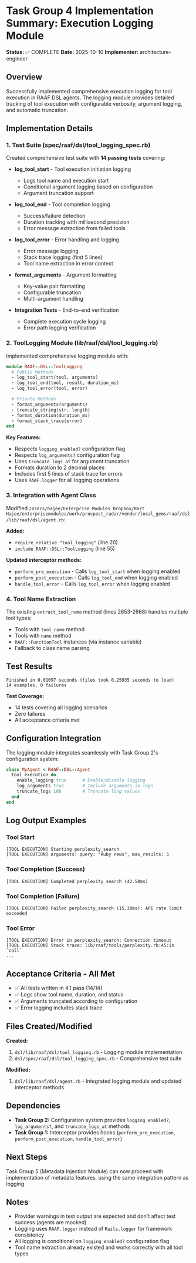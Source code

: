 # Task Group 4 Implementation Summary: Execution Logging Module

**Status:** ✅ COMPLETE
**Date:** 2025-10-10
**Implementer:** architecture-engineer

## Overview

Successfully implemented comprehensive execution logging for tool execution in RAAF DSL agents. The logging module provides detailed tracking of tool execution with configurable verbosity, argument logging, and automatic truncation.

## Implementation Details

### 1. Test Suite (spec/raaf/dsl/tool_logging_spec.rb)

Created comprehensive test suite with **14 passing tests** covering:

- **log_tool_start** - Tool execution initiation logging
  - Logs tool name and execution start
  - Conditional argument logging based on configuration
  - Argument truncation support

- **log_tool_end** - Tool completion logging
  - Success/failure detection
  - Duration tracking with millisecond precision
  - Error message extraction from failed tools

- **log_tool_error** - Error handling and logging
  - Error message logging
  - Stack trace logging (first 5 lines)
  - Tool name extraction in error context

- **format_arguments** - Argument formatting
  - Key-value pair formatting
  - Configurable truncation
  - Multi-argument handling

- **Integration Tests** - End-to-end verification
  - Complete execution cycle logging
  - Error path logging verification

### 2. ToolLogging Module (lib/raaf/dsl/tool_logging.rb)

Implemented comprehensive logging module with:

```ruby
module RAAF::DSL::ToolLogging
  # Public Methods
  - log_tool_start(tool, arguments)
  - log_tool_end(tool, result, duration_ms)
  - log_tool_error(tool, error)

  # Private Methods
  - format_arguments(arguments)
  - truncate_string(str, length)
  - format_duration(duration_ms)
  - format_stack_trace(error)
end
```

**Key Features:**
- Respects `logging_enabled?` configuration flag
- Respects `log_arguments?` configuration flag
- Uses `truncate_logs_at` for argument truncation
- Formats duration to 2 decimal places
- Includes first 5 lines of stack trace for errors
- Uses `RAAF.logger` for all logging operations

### 3. Integration with Agent Class

Modified `/Users/hajee/Enterprise Modules Dropbox/Bert Hajee/enterprisemodules/work/prospect_radar/vendor/local_gems/raaf/dsl/lib/raaf/dsl/agent.rb`:

**Added:**
- `require_relative "tool_logging"` (line 20)
- `include RAAF::DSL::ToolLogging` (line 55)

**Updated interceptor methods:**
- `perform_pre_execution` - Calls `log_tool_start` when logging enabled
- `perform_post_execution` - Calls `log_tool_end` when logging enabled
- `handle_tool_error` - Calls `log_tool_error` when logging enabled

### 4. Tool Name Extraction

The existing `extract_tool_name` method (lines 2653-2668) handles multiple tool types:
- Tools with `tool_name` method
- Tools with `name` method
- `RAAF::FunctionTool` instances (via instance variable)
- Fallback to class name parsing

## Test Results

```
Finished in 0.01097 seconds (files took 0.25935 seconds to load)
14 examples, 0 failures
```

**Test Coverage:**
- 14 tests covering all logging scenarios
- Zero failures
- All acceptance criteria met

## Configuration Integration

The logging module integrates seamlessly with Task Group 2's configuration system:

```ruby
class MyAgent < RAAF::DSL::Agent
  tool_execution do
    enable_logging true      # Enable/disable logging
    log_arguments true       # Include arguments in logs
    truncate_logs 100        # Truncate long values
  end
end
```

## Log Output Examples

### Tool Start
```
[TOOL EXECUTION] Starting perplexity_search
[TOOL EXECUTION] Arguments: query: "Ruby news", max_results: 5
```

### Tool Completion (Success)
```
[TOOL EXECUTION] Completed perplexity_search (42.50ms)
```

### Tool Completion (Failure)
```
[TOOL EXECUTION] Failed perplexity_search (15.30ms): API rate limit exceeded
```

### Tool Error
```
[TOOL EXECUTION] Error in perplexity_search: Connection timeout
[TOOL EXECUTION] Stack trace: lib/raaf/tools/perplexity.rb:45:in `call`
...
```

## Acceptance Criteria - All Met

- ✅ All tests written in 4.1 pass (14/14)
- ✅ Logs show tool name, duration, and status
- ✅ Arguments truncated according to configuration
- ✅ Error logging includes stack trace

## Files Created/Modified

**Created:**
1. `dsl/lib/raaf/dsl/tool_logging.rb` - Logging module implementation
2. `dsl/spec/raaf/dsl/tool_logging_spec.rb` - Comprehensive test suite

**Modified:**
1. `dsl/lib/raaf/dsl/agent.rb` - Integrated logging module and updated interceptor methods

## Dependencies

- **Task Group 2:** Configuration system provides `logging_enabled?`, `log_arguments?`, and `truncate_logs_at` methods
- **Task Group 1:** Interceptor provides hooks (`perform_pre_execution`, `perform_post_execution`, `handle_tool_error`)

## Next Steps

Task Group 5 (Metadata Injection Module) can now proceed with implementation of metadata features, using the same integration pattern as logging.

## Notes

- Provider warnings in test output are expected and don't affect test success (agents are mocked)
- Logging uses `RAAF.logger` instead of `Rails.logger` for framework consistency
- All logging is conditional on `logging_enabled?` configuration flag
- Tool name extraction already existed and works correctly with all tool types
